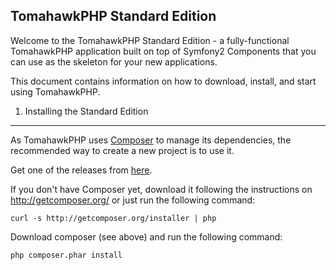 TomahawkPHP Standard Edition
-------------------------

Welcome to the TomahawkPHP Standard Edition - a fully-functional TomahawkPHP application built on top of Symfony2 Components that you can use as the skeleton for your new applications.

This document contains information on how to download, install, and start
using TomahawkPHP.

1) Installing the Standard Edition
----------------------------------

As TomahawkPHP uses [Composer][2] to manage its dependencies, the recommended way
to create a new project is to use it.

Get one of the releases from [here][1].

If you don't have Composer yet, download it following the instructions on
http://getcomposer.org/ or just run the following command:

    curl -s http://getcomposer.org/installer | php

Download composer (see above) and run the
following command:

    php composer.phar install


[1]: https://github.com/tomahawkphp/standard/releases
[2]: http://getcomposer.org/